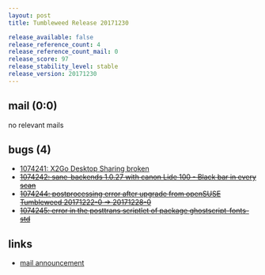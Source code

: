 ```yaml
---
layout: post
title: Tumbleweed Release 20171230

release_available: false
release_reference_count: 4
release_reference_count_mail: 0
release_score: 97
release_stability_level: stable
release_version: 20171230
---
```


## mail (0:0)

no relevant mails

## bugs (4)

<!--more-->

- [1074241: X2Go Desktop Sharing broken](https://bugzilla.opensuse.org/show_bug.cgi?id=1074241)
- ~~[1074242: sane-backends 1.0.27 with canon Lide 100 - Black bar in every scan](https://bugzilla.opensuse.org/show_bug.cgi?id=1074242)~~
- ~~[1074244: postprocessing error after upgrade from openSUSE Tumbleweed  20171222-0 -> 20171228-0](https://bugzilla.opensuse.org/show_bug.cgi?id=1074244)~~
- ~~[1074245: error in the posttrans scriptlet of package ghostscript-fonts-std](https://bugzilla.opensuse.org/show_bug.cgi?id=1074245)~~



## links

- [mail announcement](https://lists.opensuse.org/opensuse-factory/2018-01/msg00002.html)
